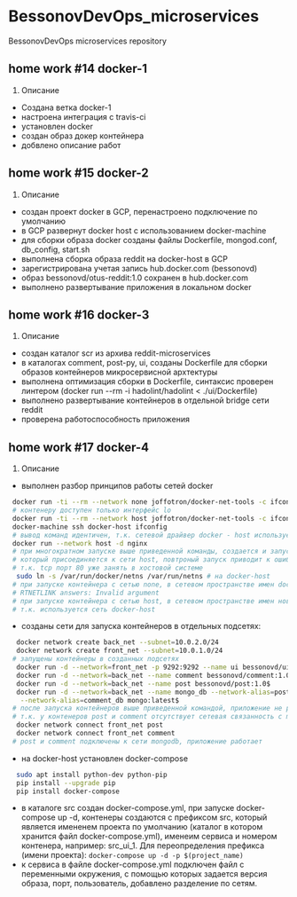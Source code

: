 # BessonovDevOps_microservices
BessonovDevOps microservices repository
## home work #14 docker-1

1. Описание
  * Создана ветка docker-1
  * настроена интеграция с travis-ci
  * установлен docker
  * создан образ докер контейнера
  * добвлено описание работ

## home work #15 docker-2

1. Описание
  * создан проект docker в GCP, перенастроено подключение по умолчанию
  * в GCP развернут docker host с использованием docker-machine
  * для сборки образа docker созданы файлы Dockerfile, mongod.conf, db_config, start.sh
  * выполнена сборка образа reddit на docker-host в GCP
  * зарегистрирована учетая запись hub.docker.com (bessonovd)
  * образ bessonovd/otus-reddit:1.0 сохранен в hub.docker.com
  * выполнено развертывание приложения в локальном docker

## home work #16 docker-3

1. Описание
  * создан каталог scr из архива reddit-microservices
  * в каталогах comment, post-py, ui, созданы Dockerfile для сборки образов контейнеров микросервисной архтектуры
  * выполнена оптимизация сборки в Dockerfile, синтаксис проверен линтером (docker run --rm -i hadolint/hadolint < ./ui/Dockerfile)
  * выполнено развертывание контейнеров в отдельной bridge сети reddit
  * проверена работоспособность приложения

## home work #17 docker-4
1. Описание
  * выполнен разбор принципов работы сетей docker
  ```bash
   docker run -ti --rm --network none joffotron/docker-net-tools -c ifconfig
   # контенеру доступен только интерфейс lo
   docker run -ti --rm --network host joffotron/docker-net-tools -c ifconfig
   docker-machine ssh docker-host ifconfig
   # вывод команд идентичен, т.к. сетевой драйвер docker - host использует сеть хостовой системы
   docker run --network host -d nginx
   # при многократном запуске выше приведенной команды, создается и запускается один контейнер,
   # который присоединяется к сети host, повтроный запуск приводит к ошибке,
   # т.к. tcp порт 80 уже занять в хостовой системе
    sudo ln -s /var/run/docker/netns /var/run/netns # на docker-host
   # при запуске контейнера с сетью none, в сетевом пространстве имен docker-host:
   # RTNETLINK answers: Invalid argument
   # при запуске контейнера с сетью host, в сетевом пространстве имен новых сущностей не появляется,
   # т.к. используется сеть docker-host
  ```
  * созданы сети для запуска контейнеров в отдельных подсетях:
  ```bash
    docker network create back_net --subnet=10.0.2.0/24
    docker network create front_net --subnet=10.0.1.0/24
   # запущены контейнеры в созданных подсетях
    docker run -d --network=front_net -p 9292:9292 --name ui bessonovd/ui:1.0$
    docker run -d --network=back_net --name comment bessonovd/comment:1.0$
    docker run -d --network=back_net --name post bessonovd/post:1.0$
    docker run -d --network=back_net --name mongo_db --network-alias=post_db \
     --network-alias=comment_db mongo:latest$
   # после запуска контейнеров выше приведенной командой, приложение не работает,
   # т.к. у контенеров post и comment отсутствует сетевая связанность с mongodb
    docker network connect front_net post
    docker network connect front_net comment
   # post и comment подключены к сети mongodb, приложение работает
  ```
  * на docker-host установлен docker-compose
  ```bash
    sudo apt install python-dev python-pip
    pip install --upgrade pip
    pip install docker-compose
  ```
  * в каталоге src создан docker-compose.yml, при запуске docker-compose up -d, контенеры создаются с префиксом src, который является имененем проекта по умолчанию (каталог в котором хранится файл docker-compose.yml), именеим сервиса и номером контенера, например: src_ui_1. Для переопределения префикса (имени проекта):  ```docker-compose up -d -p $(project_name)```
  * к сервиса в файле docker-compose.yml подключен файл с переменными окружения, с помощью которых задается версия образа, порт, пользователь, добавлено разделение по сетям.

